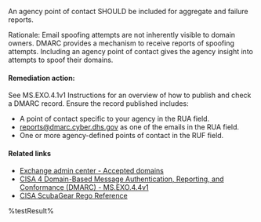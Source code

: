 An agency point of contact SHOULD be included for aggregate and failure reports.

Rationale: Email spoofing attempts are not inherently visible to domain owners. DMARC provides a mechanism to receive reports of spoofing attempts. Including an agency point of contact gives the agency insight into attempts to spoof their domains.

#### Remediation action:

See MS.EXO.4.1v1 Instructions for an overview of how to publish and check a DMARC record. Ensure the record published includes:

* A point of contact specific to your agency in the RUA field.
* reports@dmarc.cyber.dhs.gov as one of the emails in the RUA field.
* One or more agency-defined points of contact in the RUF field.

#### Related links

* [Exchange admin center - Accepted domains](https://admin.exchange.microsoft.com/#/accepteddomains)
* [CISA 4 Domain-Based Message Authentication, Reporting, and Conformance (DMARC) - MS.EXO.4.4v1](https://github.com/cisagov/ScubaGear/blob/main/PowerShell/ScubaGear/baselines/exo.md#msexo44v1)
* [CISA ScubaGear Rego Reference](https://github.com/cisagov/ScubaGear/blob/main/PowerShell/ScubaGear/Rego/EXOConfig.rego#L252)

<!--- Results --->
%testResult%